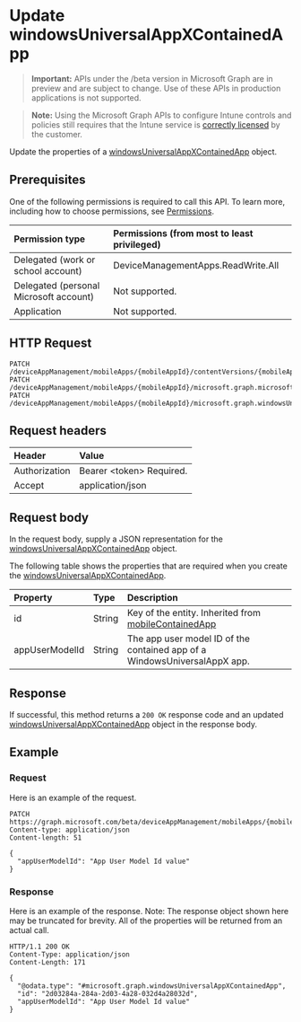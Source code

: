 ﻿# Update windowsUniversalAppXContainedApp

> **Important:** APIs under the /beta version in Microsoft Graph are in preview and are subject to change. Use of these APIs in production applications is not supported.

> **Note:** Using the Microsoft Graph APIs to configure Intune controls and policies still requires that the Intune service is [correctly licensed](https://go.microsoft.com/fwlink/?linkid=839381) by the customer.

Update the properties of a [windowsUniversalAppXContainedApp](../resources/intune_apps_windowsuniversalappxcontainedapp.md) object.
## Prerequisites
One of the following permissions is required to call this API. To learn more, including how to choose permissions, see [Permissions](../../../concepts/permissions_reference.md).

|Permission type|Permissions (from most to least privileged)|
|:---|:---|
|Delegated (work or school account)|DeviceManagementApps.ReadWrite.All|
|Delegated (personal Microsoft account)|Not supported.|
|Application|Not supported.|

## HTTP Request
<!-- {
  "blockType": "ignored"
}
-->
``` http
PATCH /deviceAppManagement/mobileApps/{mobileAppId}/contentVersions/{mobileAppContentId}/containedApps/{mobileContainedAppId}
PATCH /deviceAppManagement/mobileApps/{mobileAppId}/microsoft.graph.microsoftStoreForBusinessApp/containedApps/{mobileContainedAppId}
PATCH /deviceAppManagement/mobileApps/{mobileAppId}/microsoft.graph.windowsUniversalAppX/committedContainedApps/{mobileContainedAppId}
```

## Request headers
|Header|Value|
|:---|:---|
|Authorization|Bearer &lt;token&gt; Required.|
|Accept|application/json|

## Request body
In the request body, supply a JSON representation for the [windowsUniversalAppXContainedApp](../resources/intune_apps_windowsuniversalappxcontainedapp.md) object.

The following table shows the properties that are required when you create the [windowsUniversalAppXContainedApp](../resources/intune_apps_windowsuniversalappxcontainedapp.md).

|Property|Type|Description|
|:---|:---|:---|
|id|String|Key of the entity. Inherited from [mobileContainedApp](../resources/intune_apps_mobilecontainedapp.md)|
|appUserModelId|String|The app user model ID of the contained app of a WindowsUniversalAppX app.|



## Response
If successful, this method returns a `200 OK` response code and an updated [windowsUniversalAppXContainedApp](../resources/intune_apps_windowsuniversalappxcontainedapp.md) object in the response body.

## Example
### Request
Here is an example of the request.
``` http
PATCH https://graph.microsoft.com/beta/deviceAppManagement/mobileApps/{mobileAppId}/contentVersions/{mobileAppContentId}/containedApps/{mobileContainedAppId}
Content-type: application/json
Content-length: 51

{
  "appUserModelId": "App User Model Id value"
}
```

### Response
Here is an example of the response. Note: The response object shown here may be truncated for brevity. All of the properties will be returned from an actual call.
``` http
HTTP/1.1 200 OK
Content-Type: application/json
Content-Length: 171

{
  "@odata.type": "#microsoft.graph.windowsUniversalAppXContainedApp",
  "id": "2d03284a-284a-2d03-4a28-032d4a28032d",
  "appUserModelId": "App User Model Id value"
}
```





